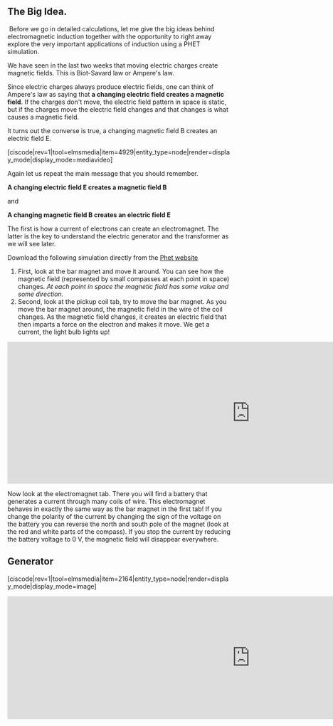 ## The Big Idea. 

<lrndesign-sidenote label="Instructor Note" icon="bookmark" bg-color="#c2e5f2">
 Before we go in detailed calculations, let me give the big ideas behind electromagnetic induction together with the opportunity to right away explore the very important applications of induction using a PHET simulation. 
</lrndesign-sidenote>

We have seen in the last two weeks that moving electric charges create magnetic fields. This is Biot-Savard law or Ampere's law. 

Since electric charges always produce electric fields, one can think of Ampere's law as saying that **a changing electric field creates a magnetic field**. If the charges don't move, the electric field pattern in space is static, but if the charges move the electric field changes and that changes is what causes a magnetic field. 

It turns out the converse is true, a changing magnetic field B creates an electric field E. 

[ciscode|rev=1|tool=elmsmedia|item=4929|entity_type=node|render=display_mode|display_mode=mediavideo]

Again let us repeat the main message that you should remember.

**A changing electric field E creates a magnetic field B**

and

**A changing magnetic field B creates an electric field E**

The first is how a current of electrons can create an electromagnet. The latter is the key to understand the electric generator and the transformer as we will see later. 

Download the following simulation directly from the <a href="https://phet.colorado.edu/en/simulation/faraday" target="_blank">Phet website</a>

1. First, look at the bar magnet and move it around. You can see how the magnetic field (represented by small compasses at each point in space) changes. _At each point in space the magnetic field has some value and some direction._
2. Second, look at the pickup coil tab, try to move the bar magnet. As you move the bar magnet around, the magnetic field in the wire of the coil changes. As the magnetic field changes, it creates an electric field that then imparts a force on the electron and makes it move. We get a current, the light bulb lights up!

<iframe src="https://h5p.org/h5p/embed/85347" width="1090" height="319" frameborder="0" allowfullscreen="allowfullscreen"></iframe><script src="https://h5p.org/sites/all/modules/h5p/library/js/h5p-resizer.js" charset="UTF-8"></script>

Now look at the electromagnet tab. There you will find a battery that generates a current through many coils of wire. This electromagnet behaves in exactly the same way as the bar magnet in the first tab! If you change the polarity of the current by changing the sign of the voltage on the battery you can reverse the north and south pole of the magnet (look at the red and white parts of the compass). If you stop the current by reducing the battery voltage to 0 V, the magnetic field will disappear everywhere.

## Generator

[ciscode|rev=1|tool=elmsmedia|item=2164|entity_type=node|render=display_mode|display_mode=image]

<iframe src="https://h5p.org/h5p/embed/85349" width="1090" height="276" frameborder="0" allowfullscreen="allowfullscreen"></iframe><script src="https://h5p.org/sites/all/modules/h5p/library/js/h5p-resizer.js" charset="UTF-8"></script>